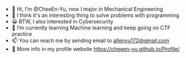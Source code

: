 - 👋 Hi, I’m @CheeEn-Yu, now I major in Mechanical Engineering
- 👀 I think it's an interesting thing to solve problems with programming
- 😀 BTW, I also interested in Cybersecurity
- 🌱 I’m currently learning Machine learning and keep going on CTF practice
- 📫 You can reach me by sending email to <allenyu172@gmail.com> 
- 📃 More info in my profile website <https://cheeen-yu.github.io/Profile/>
<!---
CheeEn-Yu/CheeEn-Yu is a ✨ special ✨ repository because its `README.md` (this file) appears on your GitHub profile.
You can click the Preview link to take a look at your changes.
--->
